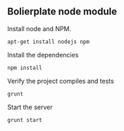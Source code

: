 ## Bolierplate node module

Install node and NPM.

``apt-get install nodejs npm``

Install the dependencies

``npm install``

Verify the project compiles and tests

``grunt``

Start the server

``grunt start``